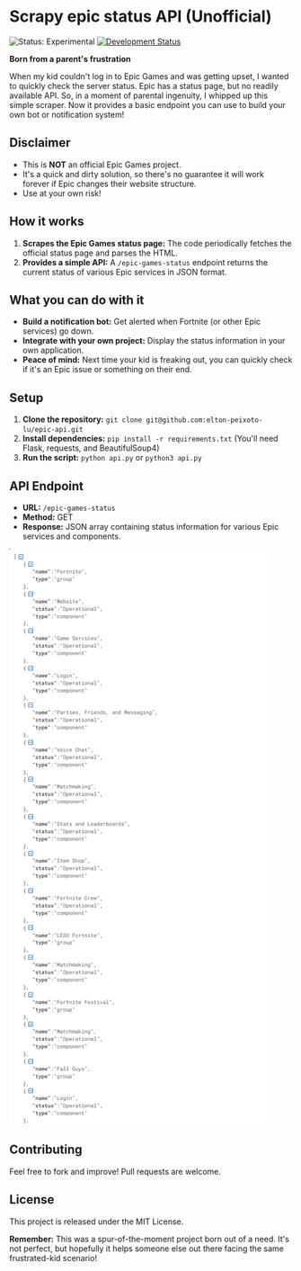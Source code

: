 # Scrapy epic status API (Unofficial)

![Status: Experimental](https://img.shields.io/badge/Status-Experimental-orange.svg)
[![Development Status](https://img.shields.io/badge/Development-In%20Progress-blue.svg)](https://shields.io/)

**Born from a parent's frustration**

When my kid couldn't log in to Epic Games and was getting upset, I wanted to quickly check the server status. Epic has a status page, but no readily available API. So, in a moment of parental ingenuity, I whipped up this simple scraper. Now it provides a basic endpoint you can use to build your own bot or notification system!

## Disclaimer

* This is **NOT** an official Epic Games project.
* It's a quick and dirty solution, so there's no guarantee it will work forever if Epic changes their website structure.
* Use at your own risk!

## How it works

1. **Scrapes the Epic Games status page:** The code periodically fetches the official status page and parses the HTML.
2. **Provides a simple API:**  A `/epic-games-status` endpoint returns the current status of various Epic services in JSON format.

## What you can do with it

* **Build a notification bot:** Get alerted when Fortnite (or other Epic services) go down.
* **Integrate with your own project:** Display the status information in your own application.
* **Peace of mind:**  Next time your kid is freaking out, you can quickly check if it's an Epic issue or something on their end.

## Setup

1. **Clone the repository:** `git clone git@github.com:elton-peixoto-lu/epic-api.git`
2. **Install dependencies:** `pip install -r requirements.txt` (You'll need Flask, requests, and BeautifulSoup4)
3. **Run the script:** `python api.py` or `python3 api.py`

## API Endpoint

* **URL:** `/epic-games-status`
* **Method:** GET
* **Response:** JSON array containing status information for various Epic services and components.


![Result](image.png)

## Contributing

Feel free to fork and improve!  Pull requests are welcome. 

## License

This project is released under the MIT License.

**Remember:** This was a spur-of-the-moment project born out of a need. It's not perfect, but hopefully it helps someone else out there facing the same frustrated-kid scenario!





